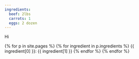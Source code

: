 ```yaml
---
ingredients:
  beef: 2lbs
  carrots: 1
  eggs: 2 dozen
---
```

Hi


{% for p in site.pages %}
  {% for ingredient in p.ingredients %}
    {{ ingredient[0] }}: {{ ingredient[1] }}
  {% endfor %}
{% endfor %}
